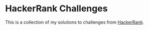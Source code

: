 # HackerRank Challenges

This is a collection of my solutions to challenges from [HackerRank](https://www.hackerrank.com/).
